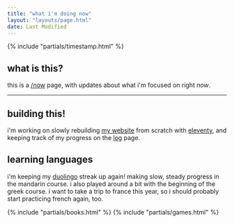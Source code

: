 ```yaml
---
title: "what i'm doing now"
layout: "layouts/page.html"
date: Last Modified
---
```


{% include "partials/timestamp.html" %}

## what is this?

this is a [/now](https://nownownow.com/about) page, with updates about what i'm focused on right _now_.

---

## building this!

i'm working on slowly rebuilding [my website](https://jillian.cloud) from scratch with [eleventy](https://www.11ty.dev/), and keeping track of my progress on the [log](/log) page.

## learning languages

i'm keeping my [duolingo](https://www.duolingo.com/profile/jilliangmeehan) streak up again! making slow, steady progress in the mandarin course. i also played around a bit with the beginning of the greek course. i want to take a trip to france this year, so i should probably start practicing french again, too.

{% include "partials/books.html" %}
{% include "partials/games.html" %}
